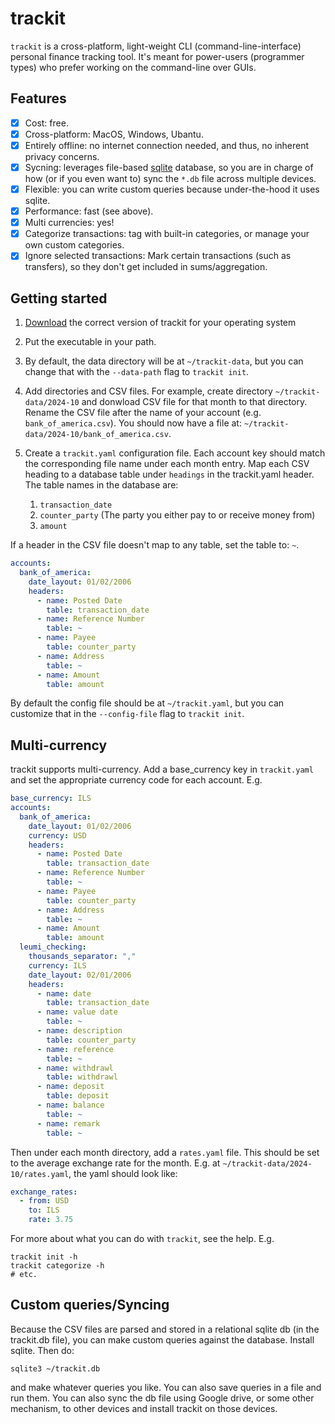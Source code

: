 # trackit
`trackit` is a cross-platform, light-weight CLI (command-line-interface) personal finance tracking tool. It's
meant for power-users (programmer types) who prefer working on the command-line over GUIs.

## Features
- [x] Cost: free.
- [x] Cross-platform: MacOS, Windows, Ubantu.
- [x] Entirely offline: no internet connection needed, and thus, no inherent privacy concerns.
- [x] Sycning: leverages file-based [sqlite](https://sqlite.org/) database, so you are in charge of how
   (or if you even want to) sync the `*.db` file across multiple devices.
- [x] Flexible: you can write custom queries because under-the-hood it uses sqlite.
- [x] Performance: fast (see above).
- [x] Multi currencies: yes!
- [x] Categorize transactions: tag with built-in categories, or manage your own custom categories.
- [x] Ignore selected transactions: Mark certain transactions (such as transfers), so they don't get included in
      sums/aggregation.

## Getting started
1. [Download](https://github.com/kahunacohen/trackit/releases/) the correct version of trackit for your operating system
1. Put the executable in your path.
1. By default, the data directory will be at `~/trackit-data`, but you can change that with the `--data-path` flag to
   `trackit init`.
1. Add directories and CSV files. For example, create directory `~/trackit-data/2024-10` and donwload CSV file for
   that month to that directory. Rename the CSV file after the name of your account (e.g. `bank_of_america.csv`). You should now have a file at: `~/trackit-data/2024-10/bank_of_america.csv`.
1. Create a `trackit.yaml` configuration file. Each account key should match the corresponding file name under each
   month entry. Map each CSV heading to a database table  under `headings` in the trackit.yaml header. The table names
   in the database are:

   1. `transaction_date`
   1. `counter_party` (The party you either pay to or receive money from)
   1. `amount`

If a header in the CSV file doesn't map to any table, set the table to: `~`.

```yaml
accounts:
  bank_of_america:
    date_layout: 01/02/2006
    headers:
      - name: Posted Date
        table: transaction_date
      - name: Reference Number
        table: ~
      - name: Payee
        table: counter_party
      - name: Address
        table: ~
      - name: Amount
        table: amount
```

By default the config file should be at `~/trackit.yaml`, but you can customize that in the `--config-file` flag
to `trackit init`.

## Multi-currency
trackit supports multi-currency. Add a base_currency key in `trackit.yaml` and set the appropriate currency code
for each account. E.g.

```yaml
base_currency: ILS
accounts:
  bank_of_america:
    date_layout: 01/02/2006
    currency: USD
    headers:
      - name: Posted Date
        table: transaction_date
      - name: Reference Number
        table: ~
      - name: Payee
        table: counter_party
      - name: Address
        table: ~
      - name: Amount
        table: amount
  leumi_checking:
    thousands_separator: ","
    currency: ILS
    date_layout: 02/01/2006
    headers:
      - name: date
        table: transaction_date
      - name: value date
        table: ~
      - name: description
        table: counter_party
      - name: reference
        table: ~
      - name: withdrawl
        table: withdrawl
      - name: deposit
        table: deposit
      - name: balance
        table: ~
      - name: remark
        table: ~
```

Then under each month directory, add a `rates.yaml` file. This should be set to the average exchange rate for
the month. E.g. at `~/trackit-data/2024-10/rates.yaml`, the yaml should look like:

```yaml
exchange_rates:
  - from: USD
    to: ILS
    rate: 3.75
```

For more about what you can do with `trackit`, see the help. E.g.

```
trackit init -h
trackit categorize -h
# etc.
```

## Custom queries/Syncing
Because the CSV files are parsed and stored in a relational sqlite db (in the trackit.db file), you can make custom
queries against the database. Install sqlite. Then do:

```
sqlite3 ~/trackit.db
```

and make whatever queries you like. You can also save queries in a file and run them. You can also
sync the db file using Google drive, or some other mechanism, to other devices and install trackit on those devices.

